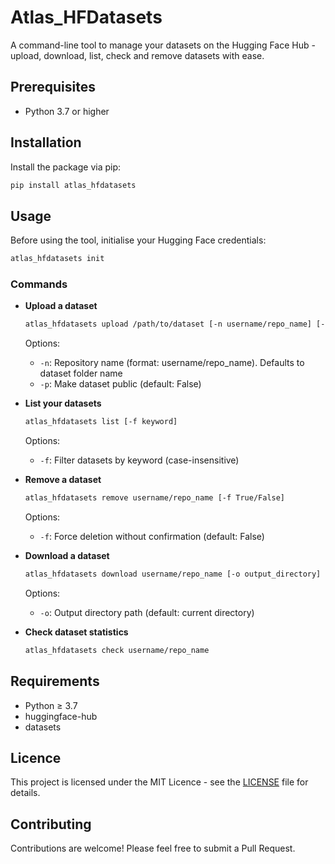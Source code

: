 # Atlas_HFDatasets

A command-line tool to manage your datasets on the Hugging Face Hub - upload, download, list, check and remove datasets with ease.


## Prerequisites

- Python 3.7 or higher

## Installation

Install the package via pip:

```bash
pip install atlas_hfdatasets
```

## Usage

Before using the tool, initialise your Hugging Face credentials:

```bash
atlas_hfdatasets init
```

### Commands

- **Upload a dataset**
  ```bash
  atlas_hfdatasets upload /path/to/dataset [-n username/repo_name] [-p True/False]
  ```
  Options:
  - `-n`: Repository name (format: username/repo_name). Defaults to dataset folder name
  - `-p`: Make dataset public (default: False)

- **List your datasets**
  ```bash
  atlas_hfdatasets list [-f keyword]
  ```
  Options:
  - `-f`: Filter datasets by keyword (case-insensitive)

- **Remove a dataset**
  ```bash
  atlas_hfdatasets remove username/repo_name [-f True/False]
  ```
  Options:
  - `-f`: Force deletion without confirmation (default: False)

- **Download a dataset**
  ```bash
  atlas_hfdatasets download username/repo_name [-o output_directory]
  ```
  Options:
  - `-o`: Output directory path (default: current directory)

- **Check dataset statistics**
  ```bash
  atlas_hfdatasets check username/repo_name
  ```

## Requirements

- Python ≥ 3.7
- huggingface-hub
- datasets

## Licence

This project is licensed under the MIT Licence - see the [LICENSE](LICENSE) file for details.

## Contributing

Contributions are welcome! Please feel free to submit a Pull Request.
```
